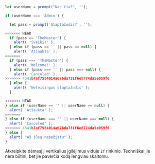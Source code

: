 

```js run demo
let userName = prompt("Kas čia?", '');

if (userName === 'Admin') {

  let pass = prompt('Slaptažodis?', '');

<<<<<<< HEAD
  if (pass == 'TheMaster') {
    alert( 'Sveiki!' );
  } else if (pass == '' || pass == null) {
    alert( 'Atšaukta' );
=======
  if (pass === 'TheMaster') {
    alert( 'Welcome!' );
  } else if (pass === '' || pass === null) {
    alert( 'Canceled' );
>>>>>>> 4541b7af7584014a676da731f6e8774da5e059f6
  } else {
    alert( 'Neteisingas slaptažodis' );
  }

<<<<<<< HEAD
} else if (userName == '' || userName == null) {
  alert( 'Atšaukta' );
=======
} else if (userName === '' || userName === null) {
  alert( 'Canceled' );
>>>>>>> 4541b7af7584014a676da731f6e8774da5e059f6
} else {
  alert( "Aš jūsų nepažįstu" );
}
```

Atkreipkite dėmesį į vertikalius įgilėjimus viduje `if` rinkinio. Techniškai jie nėra būtini, bet jie paverčia kodą lengviau skaitomu.
